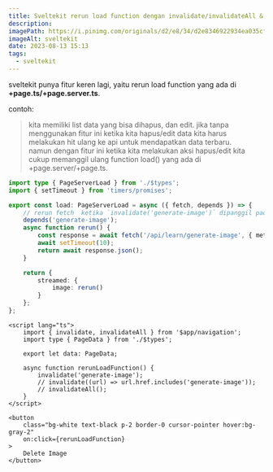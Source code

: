 ```yaml
---
title: Sveltekit rerun load function dengan invalidate/invalidateAll & depends
description:
imagePath: https://i.pinimg.com/originals/d2/e8/34/d2e8346922934ea035cf7c5a8b477ad8.jpg
imageAlt: sveltekit
date: 2023-08-13 15:13
tags:
  - sveltekit
---
```


sveltekit punya fitur keren lagi, yaitu rerun load function yang ada di <b>+page.ts/+page.server.ts</b>.

contoh:

<blockquote>
kita memiliki list data yang bisa dihapus, dan edit. jika tanpa menggunakan fitur ini ketika kita hapus/edit data kita harus melakukan hit ulang ke api untuk mendapatkan data terbaru. <br> namun dengan fitur ini ketika kita melakukan aksi hapus/edit kita cukup memanggil ulang function load() yang ada di +page.server/+page.ts.
</blockquote>

```ts title="src/routes/+page.server.ts"
import type { PageServerLoad } from './$types';
import { setTimeout } from 'timers/promises';

export const load: PageServerLoad = async ({ fetch, depends }) => {
	// rerun fetch  ketika `invalidate('generate-image')` dipanggil pada file +page.svelte
	depends('generate-image');
	async function rerun() {
		const response = await fetch('/api/learn/generate-image', { method: 'GET' });
		await setTimeout(10);
		return await response.json();
	}

	return {
		streamed: {
			image: rerun()
		}
	};
};
```

```svelte title="src/routes/+page.svelte"
<script lang="ts">
	import { invalidate, invalidateAll } from '$app/navigation';
	import type { PageData } from './$types';

	export let data: PageData;

	async function rerunLoadFunction() {
		invalidate('generate-image');
		// invalidate((url) => url.href.includes('generate-image'));
		// invalidateAll();
	}
</script>

<button
	class="bg-white text-black p-2 border-0 cursor-pointer hover:bg-gray-2"
	on:click={rerunLoadFunction}
>
	Delete Image
</button>
```
